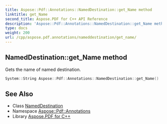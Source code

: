 ```yaml
---
title: Aspose::Pdf::Annotations::NamedDestination::get_Name method
linktitle: get_Name
second_title: Aspose.PDF for C++ API Reference
description: 'Aspose::Pdf::Annotations::NamedDestination::get_Name method. Gets the name of named destination in C++.'
type: docs
weight: 200
url: /cpp/aspose.pdf.annotations/nameddestination/get_name/
---
```

## NamedDestination::get_Name method


Gets the name of named destination.

```cpp
System::String Aspose::Pdf::Annotations::NamedDestination::get_Name()
```

## See Also

* Class [NamedDestination](../)
* Namespace [Aspose::Pdf::Annotations](../../)
* Library [Aspose.PDF for C++](../../../)
